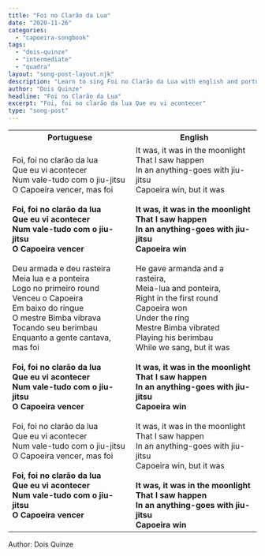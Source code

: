 ```yaml
---
title: "Foi no Clarão da Lua"
date: "2020-11-26"
categories:
  - "capoeira-songbook"
tags:
  - "dois-quinze"
  - "intermediate"
  - "quadra"
layout: "song-post-layout.njk"
description: "Learn to sing Foi no Clarão da Lua with english and portuguese translations along with a video to help you learn."
author: "Dois Quinze"
headline: "Foi no Clarão da Lua"
excerpt: "Foi, foi no clarão da lua Que eu vi acontecer"
type: "song-post"
---
```


<table class="capoeira-table">
    <tr class="header-row">
        <th>Portuguese</th>
        <th>English</th>
    </tr>
    <tr>
        <td>
            Foi, foi no clarão da lua<br>
            Que eu vi acontecer<br>
            Num vale-tudo com o jiu-jitsu<br>
            O Capoeira vencer, mas foi<br><br>
            <strong>Foi, foi no clarão da lua<br>
            Que eu vi acontecer<br>
            Num vale-tudo com o jiu-jitsu<br>
            O Capoeira vencer</strong><br><br>
            Deu armada e deu rasteira<br>
            Meia lua e a ponteira<br>
            Logo no primeiro round<br>
            Venceu o Capoeira<br>
            Em baixo do ringue<br>
            O mestre Bimba vibrava<br>
            Tocando seu berimbau<br>
            Enquanto a gente cantava, mas foi<br><br>
            <strong>Foi, foi no clarão da lua<br>
            Que eu vi acontecer<br>
            Num vale-tudo com o jiu-jitsu<br>
            O Capoeira vencer</strong><br><br>
            Foi, foi no clarão da lua<br>
            Que eu vi acontecer<br>
            Num vale-tudo com o jiu-jitsu<br>
            O Capoeira vencer, mas foi<br><br>
            <strong>Foi, foi no clarão da lua<br>
            Que eu vi acontecer<br>
            Num vale-tudo com o jiu-jitsu<br>
            O Capoeira vencer</strong>
        </td>
        <td>
            It was, it was in the moonlight<br>
            That I saw happen<br>
            In an anything-goes with jiu-jitsu<br>
            Capoeira win, but it was<br><br>
            <strong>It was, it was in the moonlight<br>
            That I saw happen<br>
            In an anything-goes with jiu-jitsu<br>
            Capoeira win</strong><br><br>
            He gave armanda and a rasteira,<br>
            Meia-lua and ponteira,<br>
            Right in the first round<br>
            Capoeira won<br>
            Under the ring<br>
            Mestre Bimba vibrated<br>
            Playing his berimbau<br>
            While we sang, but it was<br><br>
            <strong>It was, it was in the moonlight<br>
            That I saw happen<br>
            In an anything-goes with jiu-jitsu<br>
            Capoeira win</strong><br><br>
            It was, it was in the moonlight<br>
            That I saw happen<br>
            In an anything-goes with jiu-jitsu<br>
            Capoeira win, but it was<br><br>
            <strong>It was, it was in the moonlight<br>
            That I saw happen<br>
            In an anything-goes with jiu-jitsu<br>
            Capoeira win</strong>
        </td>
    </tr>
</table>

<figcaption>
Author: Dois Quinze
</figcaption>